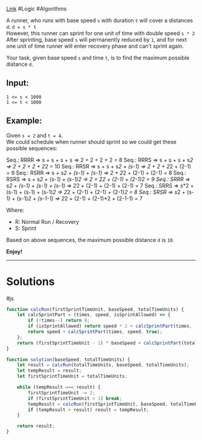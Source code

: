 [Link](https://www.codewars.com/kata/628df6b29070907ecb3c2d83) #Logic #Algorithms

A runner, who runs with base speed `s` with duration `t` will cover a distances `d`: `d = s * t`  
However, this runner can sprint for one unit of time with double speed `s * 2`  
After sprinting, base speed `s` will permanently reduced by `1`, and for next one unit of time runner will enter recovery phase and can't sprint again.

Your task, given base speed `s` and time `t`, is to find the maximum possible distance `d`.

## Input:

`1 <= s < 1000`  
`1 <= t < 1000`

## Example:

Given `s = 2` and `t = 4`.  
We could schedule when runner should sprint so we could get these possible sequences:  

Seq.: RRRR
=> s + s + s + s
=> 2 + 2 + 2 + 2 = 8
Seq.: RRRS
=> s + s + s + s*2
=> 2 + 2 + 2 + 2*2 = 10
Seq.: RRSR
=> s + s + s*2 + (s-1)
=> 2 + 2 + 2*2 + (2-1) = 9
Seq.: RSRR
=> s + s*2 + (s-1) + (s-1)
=> 2 + 2*2 + (2-1) + (2-1) = 8
Seq.: RSRS
=> s + s*2 + (s-1) + (s-1)*2
=> 2 + 2*2 + (2-1) + (2-1)*2 = 9
Seq.: SRRR
=> s*2 + (s-1) + (s-1) + (s-1)
=> 2*2 + (2-1) + (2-1) + (2-1) = 7
Seq.: SRRS
=> s*2 + (s-1) + (s-1) + (s-1)*2
=> 2*2 + (2-1) + (2-1) + (2-1)*2 = 8
Seq.: SRSR
=> s*2 + (s-1) + (s-1)*2 + (s-1-1)
=> 2*2 + (2-1) + (2-1)*2 + (2-1-1) = 7

Where:
- R: Normal Run / Recovery
- S: Sprint

Based on above sequences, the maximum possible distance `d` is `10`.

**Enjoy!**

***
# Solutions
#js
```js
function calcRun(firstSprintTimeUnit, baseSpeed, totalTimeUnits) {
    let calcSprintPart = (times, speed, isSprintAllowed) => {
        if (!times--) return 0;
        if (isSprintAllowed) return speed * 2 + calcSprintPart(times, --speed, false);
        return speed + calcSprintPart(times, speed, true);
    };
    return (firstSprintTimeUnit - 1) * baseSpeed + calcSprintPart(totalTimeUnits - firstSprintTimeUnit + 1, baseSpeed, true);
}

function solution(baseSpeed, totalTimeUnits) {
    let result = calcRun(totalTimeUnits, baseSpeed, totalTimeUnits);
    let tempResult = result;
    let firstSprintTimeUnit = totalTimeUnits;

    while (tempResult === result) {
        firstSprintTimeUnit -= 2;
        if (firstSprintTimeUnit < 1) break;
        tempResult = calcRun(firstSprintTimeUnit, baseSpeed, totalTimeUnits);
        if (tempResult > result) result = tempResult;
    }

    return result;
}
```